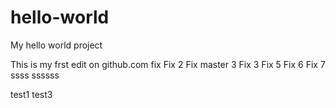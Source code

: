 # hello-world
My hello world project

This is my frst edit on github.com
fix
Fix 2
Fix master 3
Fix 3
Fix 5
Fix 6
Fix 7
ssss
ssssss

test1
test3
